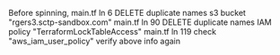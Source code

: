 Before spinning, 
main.tf ln 6
DELETE duplicate names s3 bucket "rgers3.sctp-sandbox.com"
main.tf ln 90
DELETE duplicate names IAM policy "TerraformLockTableAccess"
main.tf ln 119
check "aws_iam_user_policy"
verify above info again